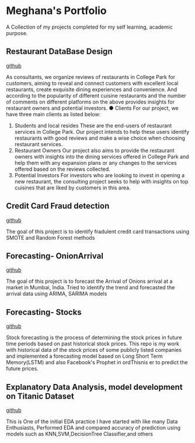 # Meghana's Portfolio

A Collection of my projects completed for my self learning, academic purpose.


## Restaurant DataBase Design
[github](https://github.com/meghanacr/Restaurant-Database-Design)

As consultants, we organize reviews of restaurants in College Park for customers, aiming to reveal and connect customers with excellent local restaurants, create exquisite dining experiences and convenience. And according to the popularity of different cuisine restaurants and the number of comments on different platforms on the above provides insights for restaurant owners and potential investors.
● Clients
For our project, we have three main clients as listed below:
1. Students and local resides
These are the end-users of restaurant services in College Park. Our project intends to help these users identify restaurants with good reviews and make a wise choice when choosing restaurant services.
2. Restaurant Owners
Our project also aims to provide the restaurant owners with insights into the dining services offered in College Park and help them with any expansion plans or any changes to the services offered based on the reviews collected.
3. Potential Investors
For investors who are looking to invest in opening a new restaurant, the consulting project seeks to help with insights on top cuisines that are liked by customers in this area.


## Credit Card Fraud detection

[github](https://github.com/meghanacr/credit-card-fraud-detection)

The goal of this project is to identify fradulent credit card transactions using SMOTE and Random Forest methods

## Forecasting- OnionArrival


[github](https://github.com/meghanacr/forecasting-onion-arrival)

The goal of this project is to forecast the Arrival of Onions arrival at a market in Mumbai, India. Tried to identify the trend and forecasted the arrival data using ARIMA, SARIMA models


## Forecasting- Stocks

[github](https://github.com/meghanacr/forecatsing-stocks)

Stock forecasting is the process of determining the stock prices in future time periods based on past historical stock prices.
This repo is my work with historical data of the stock prices of some publicly listed companies and implemented a forecasting model based on Long Short Term Memory(LSTM) and also Facebook's Prophet in ordThisnis er to predict the future prices.


## Explanatory Data Analysis, model development on Titanic Dataset

[github](https://github.com/meghanacr/titanic-model-development)

This is One of the initial EDA practice I have started with like many Data Enthusiasts, Performed EDA and compared accuracy of prediction using models such as KNN,SVM,DecisionTree Classifier,and others













